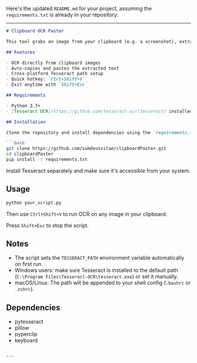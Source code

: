 Here's the updated `README.md` for your project, assuming the `requirements.txt` is already in your repository:

---

```markdown
# Clipboard OCR Paster

This tool grabs an image from your clipboard (e.g. a screenshot), extracts the text using Tesseract OCR, copies it to your clipboard, and pastes it automatically. Triggered by `Ctrl+Shift+V`.

## Features

- OCR directly from clipboard images  
- Auto-copies and pastes the extracted text  
- Cross-platform Tesseract path setup  
- Quick hotkey: `Ctrl+Shift+V`  
- Exit anytime with `Shift+Esc`

## Requirements

- Python 3.7+
- [Tesseract OCR](https://github.com/tesseract-ocr/tesseract) installed (Windows default path is used if not configured)

## Installation

Clone the repository and install dependencies using the `requirements.txt` file:

```bash
git clone https://github.com/sumdeusvitae/clipboardPaster.git
cd clipboardPaster
pip install -r requirements.txt
```

Install Tesseract separately and make sure it's accessible from your system.

## Usage

```bash
python your_script.py
```

Then use `Ctrl+Shift+V` to run OCR on any image in your clipboard.

Press `Shift+Esc` to stop the script.

## Notes

- The script sets the `TESSERACT_PATH` environment variable automatically on first run.
- Windows users: make sure Tesseract is installed to the default path (`C:\Program Files\Tesseract-OCR\tesseract.exe`) or set it manually.
- macOS/Linux: The path will be appended to your shell config (`.bashrc` or `.zshrc`).

## Dependencies

- pytesseract  
- pillow  
- pyperclip  
- keyboard
```

---
